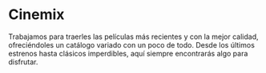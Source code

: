 # Cinemix
Trabajamos para traerles las películas más recientes y con la mejor calidad, ofreciéndoles un catálogo variado con un poco de todo. Desde los últimos estrenos hasta clásicos imperdibles, aquí siempre encontrarás algo para disfrutar.
